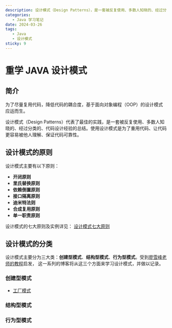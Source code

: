 ```yaml
---
description: 设计模式（Design Patterns），是一套被反复使用、多数人知晓的、经过分类的、代码设计经验的总结。使用设计模式是为了重用代码、让代码更容易被他人理解、保证代码可靠性。
categories: 
   - Java 学习笔记
date: 2024-03-26
tags: 
   - Java
   - 设计模式
sticky: 9
---
```


# 重学 JAVA 设计模式

## 简介

为了尽量复用代码，降低代码的耦合度，基于面向对象编程（OOP）的设计模式应运而生。

设计模式（Design Patterns）代表了最佳的实践，是一套被反复使用、多数人知晓的、经过分类的、代码设计经验的总结。使用设计模式是为了重用代码、让代码更容易被他人理解、保证代码可靠性。

## 设计模式的原则


设计模式主要有以下原则：

- **开闭原则**
- **里氏替换原则** 
- **依赖倒置原则** 
- **接口隔离原则** 
- **迪米特法则** 
- **合成复用原则** 
- **单一职责原则**

设计模式的七大原则及实例详见： [设计模式七大原则](./principle.md)

## 设计模式的分类

设计模式主要分为三大类：**创建型模式**、**结构型模式**、**行为型模式**。受到[廖雪峰老师的教程](https://www.liaoxuefeng.com/wiki/1252599548343744/1264742167474528)启发，
这一系列的博客将从这三个方面来学习设计模式，并做以记录。

### 创建型模式

- [工厂模式](./creation-mode/factory-pattern.md)

### 结构型模式



### 行为型模式
